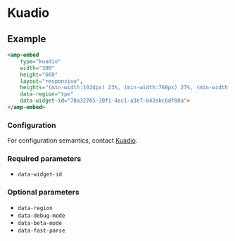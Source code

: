 <!---
Copyright 2018 The AMP HTML Authors. All Rights Reserved.

Licensed under the Apache License, Version 2.0 (the "License");
you may not use this file except in compliance with the License.
You may obtain a copy of the License at

      http://www.apache.org/licenses/LICENSE-2.0

Unless required by applicable law or agreed to in writing, software
distributed under the License is distributed on an "AS-IS" BASIS,
WITHOUT WARRANTIES OR CONDITIONS OF ANY KIND, either express or implied.
See the License for the specific language governing permissions and
limitations under the License.
-->


# Kuadio

## Example

```html
<amp-embed
    type="kuadio"
    width="300"
    height="660"
    layout="responsive",
    heights="(min-width:1024px) 23%, (min-width:760px) 27%, (min-width:480px) 72%, 220%"
    data-region="tpe"
    data-widget-id="78a32765-30f1-4ac1-a3e7-b42ebc6df88a">
</amp-embed>
```

### Configuration

For configuration semantics, contact [Kuadio](https://www.tenmax.io/kuadio).

### Required parameters

- `data-widget-id`

### Optional parameters

- `data-region`
- `data-debug-mode`
- `data-beta-mode`
- `data-fast-parse`
